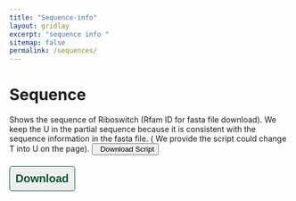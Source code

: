 ```yaml
---
title: "Sequence-info"
layout: gridlay
excerpt: "sequence info "
sitemap: false
permalink: /sequences/
---
```


<h1 class="post-title" itemprop="name headline">Sequence</h1>
Shows the sequence of Riboswitch (Rfam ID for fasta file download). We keep the U in the partial sequence because it is consistent with the sequence information in the fasta file. ( We provide the script could change T into U on the page). <a href="https://www.ribocentre.org/downloads/sequence-T2U.ipynb" target="_blank" download="sequence-T2U.ipynb"><button class="btn btn-secondary"><span class="glyphicon glyphicon-download-alt"></span>&nbsp;&nbsp;Download Script</button></a><br><br>

<html>
  <head>
    <title>Sequence search</title>
  </head>
  <body>
    <rnacentral-sequence-search
            databases='["ribocentre"]'
            examples='[
              {"description": "c-di-GMP-II-GAG riboswitch", "urs": "", "sequence": "CUGCACGCGGGAGGCUGUGAUCCGCCGGACGUACCGACUGCGGCCACCGCAGUCCGGCGGGGAGCCACUGGUGAGACCGGCCCCCGAAG"},
              {"description": "TPP riboswitch (THI element)", "urs": "", "sequence": "GTGTCCACTCACGGGTGCGCTTCATTAAGCGCTGAGAATAAACCGTTTGAACCTGATCCGGGTTATGCCGGCGATAGGAAGAGAATTATGCATAATG"}
            ]'
            rfam="true"
    />
  <script type="text/javascript" src="https://www.ribocentre.org/js/RNAcentral-sequence-search.js"></script></body>
</html>
<html>
<head>
<style>
     .header_box {
    border: none;
    background: #efefef;
    font-size:24px
  }
  h2{
    font-size:20px
  }
/* 按钮容器样式 */
    .button-container {
      display: flex;
      justify-content: left;
      align-items: center;
      height: 50px;
    }
    /* 按钮样式 */
    .button {
      display: block;
      padding: 10px;
      margin-right: 10px;
      text-align: center;
      background-color: #efefef;
      color: #005826;
      text-decoration: none;
      font-weight: bold;
      font-size: 20px;
      border: 1px solid #005826;
      border-radius: 5px;
      
    }
    /* 鼠标悬停样式 */
    .button:hover {
      background-color: #999;
      cursor: pointer;
    }
    /* 样式表格 */
    table {
        border: 2px solid #f8f8ff;
        border: 2px solid #767676;
		    border: 2px solid #767676;
		    border-radius: 5px;
		    background-color: #fff;
        }
		  th {
        background-color: #719B71;
        background-color: #719B71;
        background-color: #005826;
        color: rgba(255,255,255,0.9);
		    cursor: pointer;
        }
		  td {
		    background-color: #ffffff;
		    background-color: #f9f9f9;
		    background-color: #f9f9f9;
		    }		
		  th, td {
		  min-width: 90px;
		  padding: 10px 10px;
		}
    /* 隐藏所有 sheet */
    .sheet {
      display: none;
    }
</style>
</head>
<div class="button-container">
      <button class="button" onclick="showSheet('sheet1')">Download</button>
  </div>
        
<div id="sheet1" class="sheet">
    <h2>Download what you want</h2>
<table>
  <tr>
    <th>Name</th>
    <th>Download</th>
  </tr>
  <tr>
    <td>File 1</td>
    <td><a href="#" onclick="downloadFile('path/to/file1')">Download</a></td>
  </tr>
  <tr>
    <td>File 2</td>
    <td><a href="#" onclick="downloadFile('path/to/file2')">Download</a></td>
  </tr>
  <tr>
    <td>File 3</td>
    <td><a href="#" onclick="downloadFile('path/to/file3')">Download</a></td>
  </tr>
  <!-- Add more rows... -->
</table>

<script>
function showSheet(sheetId) {
      // 隐藏所有 sheet
      var sheets = document.getElementsByClassName('sheet');
      for (var i = 0; i < sheets.length; i++) {
        sheets[i].style.display = 'none';
      }

      // 显示选定的 sheet
      var sheet = document.getElementById(sheetId);
      sheet.style.display = 'block';
    }

function downloadFile(filePath) {
  // Create a temporary link element with the download URL
  var link = document.createElement('a');
  link.href = filePath;
  link.download = filePath.split('/').pop(); // Set the filename to the last part of the URL
  document.body.appendChild(link);

  // Trigger a click event on the link to start the download
  link.click();

  // Remove the link from the DOM
  document.body.removeChild(link);
}
</script>


</html>